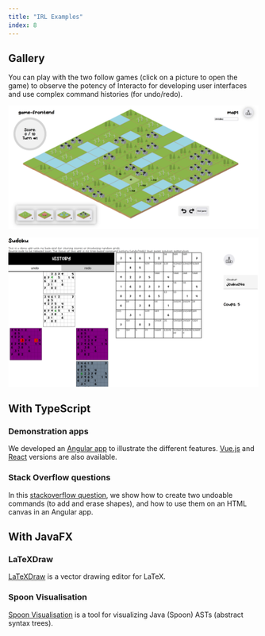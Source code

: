 ```yaml
---
title: "IRL Examples"
index: 8
---
```


## Gallery

You can play with the two follow games (click on a picture to open the game) to observe the potency of Interacto for developing user interfaces and use complex command histories (for undo/redo).

[![Islanders app](islanders.png)](../gallery/islanders/)
<br/>

[![Sudoku app](sudoku.png)](../gallery/sudoku/)


## With TypeScript

### Demonstration apps

We developed an [Angular app](https://github.com/interacto/example-angular) to illustrate the different features.
[Vue.js](https://github.com/interacto/example-vuejs)
and [React](https://github.com/interacto/example-react)
versions are also available.

### Stack Overflow questions

In this
[stackoverflow question](https://stackoverflow.com/questions/62237719/implementing-undo-and-redo-in-canvas-whiteboard-using-typescript/64563793),
we show how to create two undoable commands (to add and erase shapes), and how to use them on an HTML canvas in an Angular app.

## With JavaFX

### LaTeXDraw

[LaTeXDraw](https://github.com/latexdraw/latexdraw) is a vector drawing editor for LaTeX.

### Spoon Visualisation

[Spoon Visualisation](https://github.com/INRIA/spoon/tree/master/spoon-visualisation) is a tool for visualizing Java (Spoon) ASTs (abstract syntax trees).
